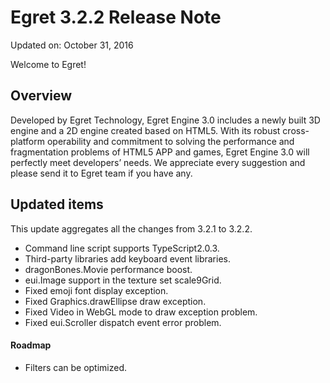 Egret 3.2.2 Release Note
===============================


Updated on: October 31, 2016


Welcome to Egret!

## Overview

Developed by Egret Technology, Egret Engine 3.0 includes a newly built 3D engine and a 2D engine created based on HTML5. With its robust cross-platform operability and commitment to solving the performance and fragmentation problems of HTML5 APP and games, Egret Engine 3.0 will perfectly meet developers’ needs. We appreciate every suggestion and please send it to Egret team if you have any.

## Updated items

This update aggregates all the changes from 3.2.1 to 3.2.2.

* Command line script supports TypeScript2.0.3.
* Third-party libraries add keyboard event libraries.
* dragonBones.Movie performance boost.
* eui.Image support in the texture set scale9Grid.
* Fixed emoji font display exception.
* Fixed Graphics.drawEllipse draw exception.
* Fixed Video in WebGL mode to draw exception problem.
* Fixed eui.Scroller dispatch event error problem.

#### Roadmap
* Filters can be optimized.
